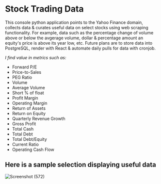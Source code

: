 # Stock Trading Data

This console python application points to the Yahoo Finance domain, collects data & curates useful data on select stocks using web scraping functionality. For example, data such as the percentage change of volume above or below the avgerage volume, dollar & percentage amount an equity's price is above its year low, etc. Future plans are to store data into PostgreSQL, render with React & automate daily pulls for data with cronjob.


*I find value in metrics such as:*
+ Forward P/E
+ Price-to-Sales
+ PEG Ratio
+ Volume
+ Average Volume
+ Short % of float
+ Profit Margin
+ Operating Margin
+ Return of Assets
+ Return on Equity
+ Quarterly Revenue Growth
+ Gross Profit
+ Total Cash
+ Total Debt
+ Total Debt/Equity
+ Current Ratio
+ Operating Cash Flow

## Here is a sample selection displaying useful data
![Screenshot (572)](https://user-images.githubusercontent.com/87147191/213084097-62ac952e-1890-4709-820b-cb5202a3ab98.png)
